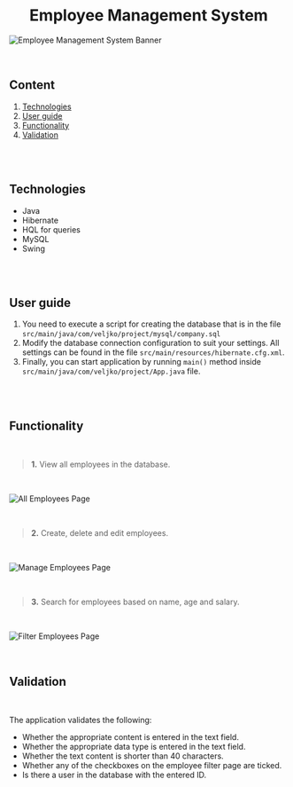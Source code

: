 <h1 align="center">Employee Management System</h1>


![Employee Management System Banner](https://imgur.com/LMBJBGk.png)

<br>

## Content
  1. [Technologies](#Technologies)
  2. [User guide](#Guide)
  3. [Functionality](#Functionality)
  4. [Validation](#Validation)


<br>
<br>

## <a name="Technologies"></a> Technologies
  * Java
  * Hibernate
  * HQL for queries
  * MySQL
  * Swing

<br>
<br>

## <a name="Guide"></a> User guide
1. You need to execute a script for creating the database that is in the file `src/main/java/com/veljko/project/mysql/company.sql`
2. Modify the database connection configuration to suit your settings. All settings can be found in the file `src/main/resources/hibernate.cfg.xml`. 
3. Finally, you can start application by running `main()` method inside `src/main/java/com/veljko/project/App.java` file.


<br>
<br>

## <a name="Functionality"></a> Functionality

<br>

>**1.** View all employees in the database.

<br>

![All Employees Page](https://i.imgur.com/R7z5xfP.gif)

<br>

>**2.** Create, delete and edit employees.

<br>

![Manage Employees Page](https://i.imgur.com/tPWrQsr.gif)

<br>

>**3.** Search for employees based on name, age and salary.

<br>


![Filter Employees Page](https://i.imgur.com/H70WN0Y.gif)

<br>

## <a name="Validation"></a> Validation

<br>

The application validates the following:
* Whether the appropriate content is entered in the text field.
* Whether the appropriate data type is entered in the text field.
* Whether the text content is shorter than 40 characters.
* Whether any of the checkboxes on the employee filter page are ticked.
* Is there a user in the database with the entered ID.

<br>
